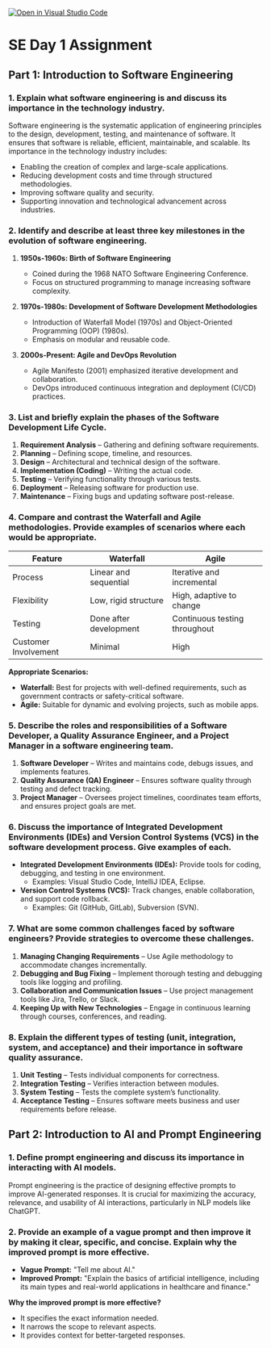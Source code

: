 [![Open in Visual Studio Code](https://classroom.github.com/assets/open-in-vscode-2e0aaae1b6195c2367325f4f02e2d04e9abb55f0b24a779b69b11b9e10269abc.svg)](https://classroom.github.com/online_ide?assignment_repo_id=18407540&assignment_repo_type=AssignmentRepo)
# **SE Day 1 Assignment**

## **Part 1: Introduction to Software Engineering**

### **1. Explain what software engineering is and discuss its importance in the technology industry.**
Software engineering is the systematic application of engineering principles to the design, development, testing, and maintenance of software. It ensures that software is reliable, efficient, maintainable, and scalable. Its importance in the technology industry includes:
- Enabling the creation of complex and large-scale applications.
- Reducing development costs and time through structured methodologies.
- Improving software quality and security.
- Supporting innovation and technological advancement across industries.

### **2. Identify and describe at least three key milestones in the evolution of software engineering.**
1. **1950s-1960s: Birth of Software Engineering**
   - Coined during the 1968 NATO Software Engineering Conference.
   - Focus on structured programming to manage increasing software complexity.

2. **1970s-1980s: Development of Software Development Methodologies**
   - Introduction of Waterfall Model (1970s) and Object-Oriented Programming (OOP) (1980s).
   - Emphasis on modular and reusable code.

3. **2000s-Present: Agile and DevOps Revolution**
   - Agile Manifesto (2001) emphasized iterative development and collaboration.
   - DevOps introduced continuous integration and deployment (CI/CD) practices.

### **3. List and briefly explain the phases of the Software Development Life Cycle.**
1. **Requirement Analysis** – Gathering and defining software requirements.
2. **Planning** – Defining scope, timeline, and resources.
3. **Design** – Architectural and technical design of the software.
4. **Implementation (Coding)** – Writing the actual code.
5. **Testing** – Verifying functionality through various tests.
6. **Deployment** – Releasing software for production use.
7. **Maintenance** – Fixing bugs and updating software post-release.

### **4. Compare and contrast the Waterfall and Agile methodologies. Provide examples of scenarios where each would be appropriate.**
| Feature | Waterfall | Agile |
|---------|----------|-------|
| Process | Linear and sequential | Iterative and incremental |
| Flexibility | Low, rigid structure | High, adaptive to change |
| Testing | Done after development | Continuous testing throughout |
| Customer Involvement | Minimal | High |

**Appropriate Scenarios:**
- **Waterfall:** Best for projects with well-defined requirements, such as government contracts or safety-critical software.
- **Agile:** Suitable for dynamic and evolving projects, such as mobile apps.

### **5. Describe the roles and responsibilities of a Software Developer, a Quality Assurance Engineer, and a Project Manager in a software engineering team.**
1. **Software Developer** – Writes and maintains code, debugs issues, and implements features.
2. **Quality Assurance (QA) Engineer** – Ensures software quality through testing and defect tracking.
3. **Project Manager** – Oversees project timelines, coordinates team efforts, and ensures project goals are met.

### **6. Discuss the importance of Integrated Development Environments (IDEs) and Version Control Systems (VCS) in the software development process. Give examples of each.**
- **Integrated Development Environments (IDEs):** Provide tools for coding, debugging, and testing in one environment.
  - Examples: Visual Studio Code, IntelliJ IDEA, Eclipse.
- **Version Control Systems (VCS):** Track changes, enable collaboration, and support code rollback.
  - Examples: Git (GitHub, GitLab), Subversion (SVN).

### **7. What are some common challenges faced by software engineers? Provide strategies to overcome these challenges.**
1. **Managing Changing Requirements** – Use Agile methodology to accommodate changes incrementally.
2. **Debugging and Bug Fixing** – Implement thorough testing and debugging tools like logging and profiling.
3. **Collaboration and Communication Issues** – Use project management tools like Jira, Trello, or Slack.
4. **Keeping Up with New Technologies** – Engage in continuous learning through courses, conferences, and reading.

### **8. Explain the different types of testing (unit, integration, system, and acceptance) and their importance in software quality assurance.**
1. **Unit Testing** – Tests individual components for correctness.
2. **Integration Testing** – Verifies interaction between modules.
3. **System Testing** – Tests the complete system’s functionality.
4. **Acceptance Testing** – Ensures software meets business and user requirements before release.

## **Part 2: Introduction to AI and Prompt Engineering**

### **1. Define prompt engineering and discuss its importance in interacting with AI models.**
Prompt engineering is the practice of designing effective prompts to improve AI-generated responses. It is crucial for maximizing the accuracy, relevance, and usability of AI interactions, particularly in NLP models like ChatGPT.

### **2. Provide an example of a vague prompt and then improve it by making it clear, specific, and concise. Explain why the improved prompt is more effective.**
- **Vague Prompt:** "Tell me about AI."
- **Improved Prompt:** "Explain the basics of artificial intelligence, including its main types and real-world applications in healthcare and finance."

**Why the improved prompt is more effective?**
- It specifies the exact information needed.
- It narrows the scope to relevant aspects.
- It provides context for better-targeted responses.

